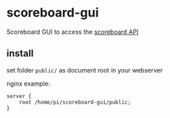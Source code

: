 # scoreboard-gui
Scoreboard GUI to access the [scoreboard API](https://github.com/DresdenDukes/scoreboard)

## install
set folder `public/` as document root in your webserver

nginx example:
```
server {
    root /home/pi/scoreboard-gui/public;
}
```
